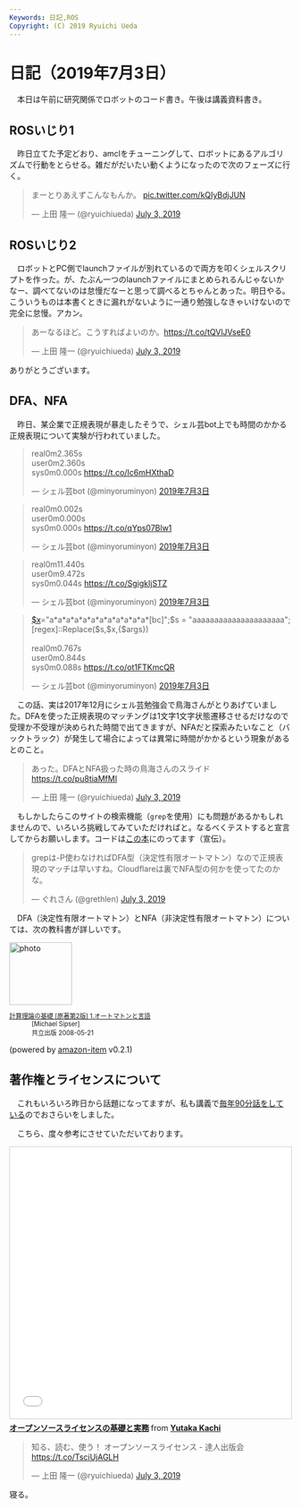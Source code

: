 ```yaml
---
Keywords: 日記,ROS
Copyright: (C) 2019 Ryuichi Ueda
---
```


# 日記（2019年7月3日）

　本日は午前に研究関係でロボットのコード書き。午後は講義資料書き。

## ROSいじり1


　昨日立てた予定どおり、amclをチューニングして、ロボットにあるアルゴリズムで行動をとらせる。雑だがだいたい動くようになったので次のフェーズに行く。

<blockquote class="twitter-tweet" data-partner="tweetdeck"><p lang="ja" dir="ltr">まーとりあえずこんなもんか。 <a href="https://t.co/kQIyBdjJUN">pic.twitter.com/kQIyBdjJUN</a></p>&mdash; 上田 隆一 (@ryuichiueda) <a href="https://twitter.com/ryuichiueda/status/1146240676687781888?ref_src=twsrc%5Etfw">July 3, 2019</a></blockquote>
<script async src="https://platform.twitter.com/widgets.js" charset="utf-8"></script>



## ROSいじり2


　ロボットとPC側でlaunchファイルが別れているので両方を叩くシェルスクリプトを作った。が、たぶん一つのlaunchファイルにまとめられるんじゃないかなー、調べてないのは怠慢だなーと思って調べるとちゃんとあった。明日やる。こういうものは本書くときに漏れがないように一通り勉強しなきゃいけないので完全に怠慢。アカン。

<blockquote class="twitter-tweet" data-partner="tweetdeck"><p lang="ja" dir="ltr">あーなるほど。こうすればよいのか。<a href="https://t.co/tQVlJVseE0">https://t.co/tQVlJVseE0</a></p>&mdash; 上田 隆一 (@ryuichiueda) <a href="https://twitter.com/ryuichiueda/status/1146347445921579008?ref_src=twsrc%5Etfw">July 3, 2019</a></blockquote>
<script async src="https://platform.twitter.com/widgets.js" charset="utf-8"></script>

ありがとうございます。

## DFA、NFA

　昨日、某企業で正規表現が暴走したそうで、シェル芸bot上でも時間のかかる正規表現について実験が行われていました。

<blockquote class="twitter-tweet" data-lang="ja"><p lang="en" dir="ltr">real0m2.365s<br>user0m2.360s<br>sys0m0.000s <a href="https://t.co/Ic6mHXthaD">https://t.co/Ic6mHXthaD</a></p>&mdash; シェル芸bot (@minyoruminyon) <a href="https://twitter.com/minyoruminyon/status/1146212800567504896?ref_src=twsrc%5Etfw">2019年7月3日</a></blockquote>
<script async src="https://platform.twitter.com/widgets.js" charset="utf-8"></script>


<blockquote class="twitter-tweet" data-lang="ja"><p lang="en" dir="ltr">real0m0.002s<br>user0m0.000s<br>sys0m0.000s <a href="https://t.co/qYps07Blw1">https://t.co/qYps07Blw1</a></p>&mdash; シェル芸bot (@minyoruminyon) <a href="https://twitter.com/minyoruminyon/status/1146213698639261697?ref_src=twsrc%5Etfw">2019年7月3日</a></blockquote>
<script async src="https://platform.twitter.com/widgets.js" charset="utf-8"></script>


<blockquote class="twitter-tweet" data-lang="ja"><p lang="en" dir="ltr">real0m11.440s<br>user0m9.472s<br>sys0m0.044s <a href="https://t.co/SgigkIjSTZ">https://t.co/SgigkIjSTZ</a></p>&mdash; シェル芸bot (@minyoruminyon) <a href="https://twitter.com/minyoruminyon/status/1146216507514294272?ref_src=twsrc%5Etfw">2019年7月3日</a></blockquote>
<script async src="https://platform.twitter.com/widgets.js" charset="utf-8"></script>

<blockquote class="twitter-tweet" data-lang="ja"><p lang="en" dir="ltr"><a href="https://twitter.com/search?q=%24x&amp;src=ctag&amp;ref_src=twsrc%5Etfw">$x</a>=&quot;a*a*a*a*a*a*a*a*a*a*a*a*[bc]&quot;;$s = &quot;aaaaaaaaaaaaaaaaaaaaa&quot;; [regex]::Replace($s,$x,{$args})<br><br>real0m0.767s<br>user0m0.844s<br>sys0m0.088s <a href="https://t.co/ot1FTKmcQR">https://t.co/ot1FTKmcQR</a></p>&mdash; シェル芸bot (@minyoruminyon) <a href="https://twitter.com/minyoruminyon/status/1146223963862732806?ref_src=twsrc%5Etfw">2019年7月3日</a></blockquote>
<script async src="https://platform.twitter.com/widgets.js" charset="utf-8"></script>


　この話、実は2017年12月にシェル芸勉強会で鳥海さんがとりあげていました。DFAを使った正規表現のマッチングは1文字1文字状態遷移させるだけなので受理か不受理が決められた時間で出てきますが、NFAだと探索みたいなこと（バックトラック）が発生して場合によっては異常に時間がかかるという現象があるとのこと。


<blockquote class="twitter-tweet" data-partner="tweetdeck"><p lang="ja" dir="ltr">あった。DFAとNFA扱った時の鳥海さんのスライド <a href="https://t.co/pu8tiaMfMI">https://t.co/pu8tiaMfMI</a></p>&mdash; 上田 隆一 (@ryuichiueda) <a href="https://twitter.com/ryuichiueda/status/1146404568072245248?ref_src=twsrc%5Etfw">July 3, 2019</a></blockquote>
<script async src="https://platform.twitter.com/widgets.js" charset="utf-8"></script>

　もしかしたらこのサイトの検索機能（`grep`を使用）にも問題があるかもしれませんので、いろいろ挑戦してみていただければと。なるべくテストすると宣言してからお願いします。コードは[この本](https://amzn.to/2JbKgYN)にのってます（宣伝）。

<blockquote class="twitter-tweet" data-partner="tweetdeck"><p lang="ja" dir="ltr">grepは-P使わなければDFA型（決定性有限オートマトン）なので正規表現のマッチは早いすね。Cloudflareは裏でNFA型の何かを使ってたのかな。</p>&mdash; ぐれさん (@grethlen) <a href="https://twitter.com/grethlen/status/1146214378926157824?ref_src=twsrc%5Etfw">July 3, 2019</a></blockquote>
<script async src="https://platform.twitter.com/widgets.js" charset="utf-8"></script>


　DFA（決定性有限オートマトン）とNFA（非決定性有限オートマトン）については、次の教科書が詳しいです。

<div class="card">
  <div class="row no-gutters">
    <div class="col-md-2">
      <a class="item url" href="https://www.amazon.co.jp/exec/obidos/ASIN/4320122070/ryuichiueda-22"><img src="https://images-fe.ssl-images-amazon.com/images/I/51rjfNYrhjL._SL160_.jpg" width="112" alt="photo"></a>
    </div>
    <div class="col-md-10">
      <div class="card-body">
        <dl class="fn" style="font-size:80%">
          <dt><a href="https://www.amazon.co.jp/exec/obidos/ASIN/4320122070/ryuichiueda-22">計算理論の基礎 [原著第2版] 1.オートマトンと言語</a></dt>
          <dd>[Michael Sipser]</dd>
          <dd>共立出版 2008-05-21</dd>
        </dl>
        <p class="powered-by" >(powered by <a href="https://github.com/spiegel-im-spiegel/amazon-item" >amazon-item</a> v0.2.1)</p>
      </div>
    </div>
  </div>
</div>

## 著作権とライセンスについて

　これもいろいろ昨日から話題になってますが、私も講義で[毎年90分話をしている](https://github.com/ryuichiueda/robosys2018/blob/master/09_license.md)のでおさらいをしました。

　こちら、度々参考にさせていただいております。

<iframe src="//www.slideshare.net/slideshow/embed_code/key/118TR8AdWAm0oL" width="595" height="485" frameborder="0" marginwidth="0" marginheight="0" scrolling="no" style="border:1px solid #CCC; border-width:1px; margin-bottom:5px; max-width: 100%;" allowfullscreen> </iframe> <div style="margin-bottom:5px"> <strong> <a href="//www.slideshare.net/YutakaKachi/ss-118947772" title="オープンソースライセンスの基礎と実務" target="_blank">オープンソースライセンスの基礎と実務</a> </strong> from <strong><a href="https://www.slideshare.net/YutakaKachi" target="_blank">Yutaka Kachi</a></strong> </div>

<blockquote class="twitter-tweet" data-partner="tweetdeck"><p lang="ja" dir="ltr">知る、読む、使う！ オープンソースライセンス - 達人出版会 <a href="https://t.co/TsciUjAGLH">https://t.co/TsciUjAGLH</a></p>&mdash; 上田 隆一 (@ryuichiueda) <a href="https://twitter.com/ryuichiueda/status/1146409633688330240?ref_src=twsrc%5Etfw">July 3, 2019</a></blockquote>
<script async src="https://platform.twitter.com/widgets.js" charset="utf-8"></script>


寝る。
